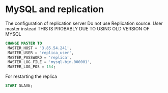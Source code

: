 # MySQL and replication

The configuration of replication server
Do not use Replication source. User master instead
THIS IS PROBABLY DUE TO USING OLD VERSION OF MYSQL
 ```sql
 CHANGE MASTER TO
  MASTER_HOST = '3.85.54.241',
  MASTER_USER = 'replica_user',
  MASTER_PASSWORD = 'replica',
  MASTER_LOG_FILE = 'mysql-bin.000001',
  MASTER_LOG_POS = 154;
 ```

 For restarting the replica
 ```sql
 START SLAVE;
 ```
